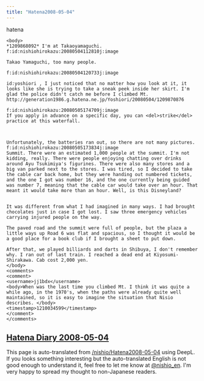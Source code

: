 ```yaml
---
title: "Hatena2008-05-04"
---
```


hatena

```
<body>
*1209868092* I'm at Takaoyamaguchi.
f:id:nishiohirokazu:20080504112810j:image

Takao Yamaguchi, too many people.

f:id:nishiohirokazu:20080504120733j:image

id:yoshiori , I just noticed that no matter how you look at it, it looks like she is trying to take a sneak peek inside her skirt. I'm glad the police didn't catch me before I climbed Mt.
http://generation1986.g.hatena.ne.jp/Yoshiori/20080504/1209870876

f:id:nishiohirokazu:20080505174709j:image
If you apply in advance on a specific day, you can <del>strike</del> practice at this waterfall.



Unfortunately, the batteries ran out, so there are not many pictures.
f:id:nishiohirokazu:20080505173834j:image
Summit. There were an estimated 1,000 people at the summit. I'm not kidding, really. There were people enjoying chatting over drinks around Ayu Tsukimiya's figurines. There were also many stores and a big van parked next to the stores. I was tired, so I decided to take the cable car back home, but they were handing out numbered tickets, and the one I got was number 16, and the one currently being guided was number 7, meaning that the cable car would take over an hour. That meant it would take more than an hour. Well, is this Disneyland?


It was different from what I had imagined in many ways. I had brought chocolates just in case I got lost. I saw three emergency vehicles carrying injured people on the way.

The paved road and the summit were full of people, but the plaza a little ways up Road 6 was flat and spacious, so I thought it would be a good place for a book club if I brought a sheet to put down.

After that, we played billiards and darts in Shibuya, I don't remember why. I ran out of last train. I reached a dead end at Kiyosumi-Shirakawa. Cab cost 2,000 yen.
</body>
<comments>
<comment>
<username>jj1bdx</username>
<body>When was the last time you climbed Mt. I think it was quite a while ago, in the 1970's, when the paths were already quite well maintained, so it is easy to imagine the situation that Nisio describes. </body>
<timestamp>1210034599</timestamp>
</comment>
</comments>
```


[Hatena Diary 2008-05-04](https://nishiohirokazu.hatenadiary.org/archive/2008/05/04)
---
This page is auto-translated from [/nishio/Hatena2008-05-04](https://scrapbox.io/nishio/Hatena2008-05-04) using DeepL. If you looks something interesting but the auto-translated English is not good enough to understand it, feel free to let me know at [@nishio_en](https://twitter.com/nishio_en). I'm very happy to spread my thought to non-Japanese readers.